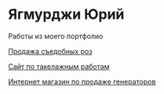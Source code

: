 # Ягмурджи Юрий
Работы из моего портфолио

[Продажа съедобных роз](https://yagmurdzhi.github.io/Розы/)

[Сайт по такелажным работам](https://drive.google.com/drive/folders/1AX3kexmlgHhdbRiblJWfGoVIvfaC9-lY?usp=sharing)

[Интернет магазин по продаже генераторов](https://drive.google.com/drive/folders/1tdIiKmN9qPkgfYfojswJwQ1RRDpSIJNT?usp=sharing)

